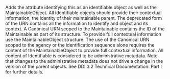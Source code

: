 Adds the attribute identifying this as an identifiable object as well as the MaintainableObject. All identifiable objects should provide their contextual information, the identity of their maintainable parent. The deprecated form of the URN contains all the information to identify and object and its context. A Canonical URN scoped to the Maintainable contains the ID of the Maintainable as part of its structure. To provide full contextual information use the MaintainableObject structure. The use of the Canonical URN scoped to the agency or the identification sequence alone requires the content of the MaintainableObject to provide full contextual information. All content of Identifiable is considered to be administrative metadata. Note that changes to the administrative metadata does not drive a change in the version of the parent objects. See DDI 3.2 Technical Documentation: Part I for further details.
